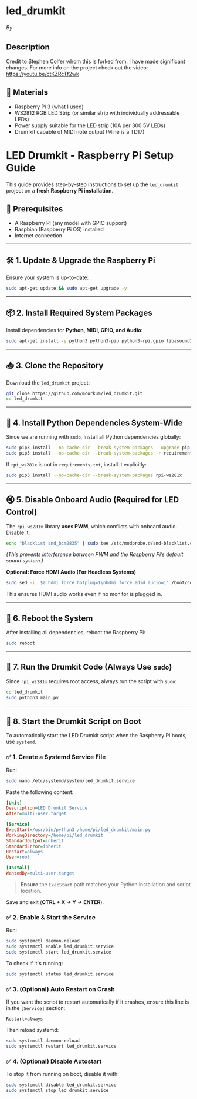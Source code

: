 # led_drumkit

###### By

## Description

Credit to Stephen Colfer whom this is forked from. I have made significant changes. For more info on the project check out the video: https://youtu.be/ctKZRcTf2wk

## 📌 Materials

- Raspberry Pi 3 (what I used)
- WS2812 RGB LED Strip (or similar strip with individually addressable LEDs)
- Power supply suitable for the LED strip (10A per 300 5V LEDs)
- Drum kit capable of MIDI note output (Mine is a TD17)

# LED Drumkit - Raspberry Pi Setup Guide

This guide provides step-by-step instructions to set up the `led_drumkit` project on a **fresh Raspberry Pi installation**.

## 📌 Prerequisites

- A Raspberry Pi (any model with GPIO support)
- Raspbian (Raspberry Pi OS) installed
- Internet connection

---

## 🛠️ 1. Update & Upgrade the Raspberry Pi

Ensure your system is up-to-date:

```bash
sudo apt-get update && sudo apt-get upgrade -y
```

---

## 📦 2. Install Required System Packages

Install dependencies for **Python, MIDI, GPIO, and Audio**:

```bash
sudo apt-get install -y python3 python3-pip python3-rpi.gpio libasound2-dev libjack-dev portaudio19-dev
```

---

## 📥 3. Clone the Repository

Download the `led_drumkit` project:

```bash
git clone https://github.com/mcorkum/led_drumkit.git
cd led_drumkit
```

---

## 🚀 4. Install Python Dependencies System-Wide

Since we are running with `sudo`, install all Python dependencies globally:

```bash
sudo pip3 install --no-cache-dir --break-system-packages --upgrade pip setuptools wheel
sudo pip3 install --no-cache-dir --break-system-packages -r requirements.txt
```

If `rpi_ws281x` is not in `requirements.txt`, install it explicitly:

```bash
sudo pip3 install --no-cache-dir --break-system-packages rpi-ws281x
```

---

## 🔇 5. Disable Onboard Audio (Required for LED Control)

The `rpi_ws281x` library **uses PWM**, which conflicts with onboard audio. Disable it:

```bash
echo "blacklist snd_bcm2835" | sudo tee /etc/modprobe.d/snd-blacklist.conf
```

_(This prevents interference between PWM and the Raspberry Pi’s default sound system.)_

**Optional: Force HDMI Audio (For Headless Systems)**

```bash
sudo sed -i '$a hdmi_force_hotplug=1\nhdmi_force_edid_audio=1' /boot/config.txt
```

This ensures HDMI audio works even if no monitor is plugged in.

---

## 🔄 6. Reboot the System

After installing all dependencies, reboot the Raspberry Pi:

```bash
sudo reboot
```

---

## 🥁 7. Run the Drumkit Code (Always Use `sudo`)

Since `rpi_ws281x` requires root access, always run the script with `sudo`:

```bash
cd led_drumkit
sudo python3 main.py
```

---

## 🔄 8. Start the Drumkit Script on Boot

To automatically start the LED Drumkit script when the Raspberry Pi boots, use `systemd`.

### **✅ 1. Create a Systemd Service File**

Run:

```bash
sudo nano /etc/systemd/system/led_drumkit.service
```

Paste the following content:

```ini
[Unit]
Description=LED Drumkit Service
After=multi-user.target

[Service]
ExecStart=/usr/bin/python3 /home/pi/led_drumkit/main.py
WorkingDirectory=/home/pi/led_drumkit
StandardOutput=inherit
StandardError=inherit
Restart=always
User=root

[Install]
WantedBy=multi-user.target
```

> **Ensure** the `ExecStart` path matches your Python installation and script location.

Save and exit (**CTRL + X → Y → ENTER**).

### **✅ 2. Enable & Start the Service**

Run:

```bash
sudo systemctl daemon-reload
sudo systemctl enable led_drumkit.service
sudo systemctl start led_drumkit.service
```

To check if it's running:

```bash
sudo systemctl status led_drumkit.service
```

### **✅ 3. (Optional) Auto Restart on Crash**

If you want the script to restart automatically if it crashes, ensure this line is in the `[Service]` section:

```
Restart=always
```

Then reload systemd:

```bash
sudo systemctl daemon-reload
sudo systemctl restart led_drumkit.service
```

### **✅ 4. (Optional) Disable Autostart**

To stop it from running on boot, disable it with:

```bash
sudo systemctl disable led_drumkit.service
sudo systemctl stop led_drumkit.service
```
